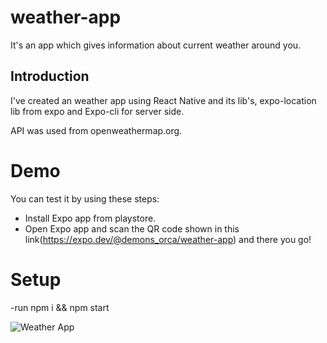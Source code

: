 # weather-app
It's an app which gives information about current weather around you.

## Introduction
I've created an weather app using React Native and its lib's, expo-location lib from expo and Expo-cli for server side.

API was used from openweathermap.org.

# Demo
You can test it by using these steps:
- Install Expo app from playstore.
- Open Expo app and scan the QR code shown in this link(https://expo.dev/@demons_orca/weather-app) and there you go!

# Setup
-run npm i && npm start

![Weather App](https://i.ibb.co/RScL1T3/weather-app.jpg)





